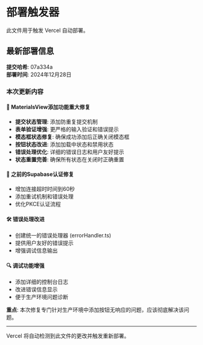 # 部署触发器

此文件用于触发 Vercel 自动部署。

## 最新部署信息

**提交哈希**: 07a334a  
**部署时间**: 2024年12月28日

### 本次更新内容

#### 🚀 MaterialsView添加功能重大修复
- **提交状态管理**: 添加防重复提交机制
- **表单验证增强**: 更严格的输入验证和错误提示
- **模态框状态修复**: 确保成功添加后正确关闭模态框
- **按钮状态改进**: 添加加载中状态和禁用状态
- **错误处理优化**: 详细的错误日志和用户友好提示
- **状态重置完善**: 确保所有状态在关闭时正确重置

#### 🔧 之前的Supabase认证修复
- 增加连接超时时间到60秒
- 添加重试机制和错误处理
- 优化PKCE认证流程

#### 🛠️ 错误处理改进  
- 创建统一的错误处理器 (errorHandler.ts)
- 提供用户友好的错误提示
- 增强调试信息输出

#### 🔍 调试功能增强
- 添加详细的控制台日志
- 改进错误信息显示
- 便于生产环境问题诊断

**重点**: 本次修复专门针对生产环境中添加按钮无响应的问题，应该彻底解决该问题。

---

Vercel 将自动检测到此文件的更改并触发重新部署。